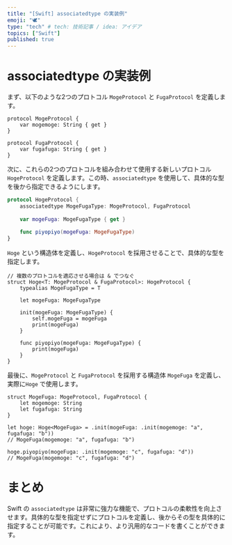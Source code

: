 ```yaml
---
title: "[Swift] associatedtype の実装例"
emoji: "🕊"
type: "tech" # tech: 技術記事 / idea: アイデア
topics: ["Swift"]
published: true
---
```


# associatedtype の実装例

まず、以下のような2つのプロトコル `MogeProtocol` と `FugaProtocol` を定義します。

```swift:protocol
protocol MogeProtocol {
    var mogemoge: String { get }
}

protocol FugaProtocol {
    var fugafuga: String { get }
}
```

次に、これらの2つのプロトコルを組み合わせて使用する新しいプロトコル `HogeProtocol` を定義します。この時、`associatedtype` を使用して、具体的な型を後から指定できるようにします。

```swift
protocol HogeProtocol {
    associatedtype MogeFugaType: MogeProtocol, FugaProtocol
    
    var mogeFuga: MogeFugaType { get }
    
    func piyopiyo(mogeFuga: MogeFugaType)
}
```

`Hoge` という構造体を定義し、`HogeProtocol` を採用させることで、具体的な型を指定します。

```swift:struct
// 複数のプロトコルを適応させる場合は & でつなぐ
struct Hoge<T: MogeProtocol & FugaProtocol>: HogeProtocol {
    typealias MogeFugaType = T
    
    let mogeFuga: MogeFugaType
    
    init(mogeFuga: MogeFugaType) {
        self.mogeFuga = mogeFuga
        print(mogeFuga)
    }
    
    func piyopiyo(mogeFuga: MogeFugaType) {
        print(mogeFuga)
    }
}
```

最後に、`MogeProtocol` と `FugaProtocol` を採用する構造体 `MogeFuga` を定義し、実際に`Hoge` で使用します。

```swift:
struct MogeFuga: MogeProtocol, FugaProtocol {
    let mogemoge: String
    let fugafuga: String
}

let hoge: Hoge<MogeFuga> = .init(mogeFuga: .init(mogemoge: "a", fugafuga: "b"))
// MogeFuga(mogemoge: "a", fugafuga: "b")

hoge.piyopiyo(mogeFuga: .init(mogemoge: "c", fugafuga: "d"))
// MogeFuga(mogemoge: "c", fugafuga: "d")
```

# まとめ

Swift の `associatedtype` は非常に強力な機能で、プロトコルの柔軟性を向上させます。具体的な型を指定せずにプロトコルを定義し、後からその型を具体的に指定することが可能です。これにより、より汎用的なコードを書くことができます。